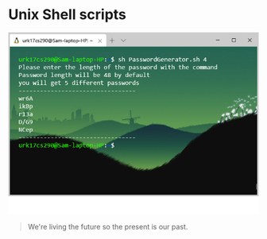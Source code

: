 # Unix Shell scripts
![PasswordGenerator](passwdGen.png)

> We're living the future so
> the present is our past.
